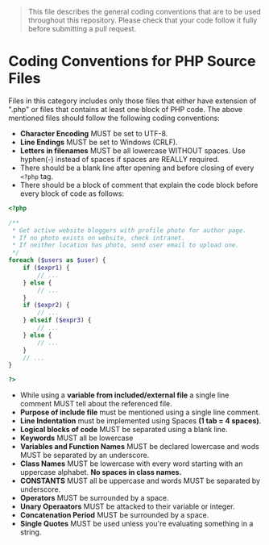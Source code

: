 > This file describes the general coding conventions that are to be used throughout this repository. Please check that your code follow it fully before submitting a pull request.

# Coding Conventions for PHP Source Files
Files in this category includes only those files that either have extension of ".php" or files that contains at least one block of PHP code.
The above mentioned files should follow the following coding conventions:
* **Character Encoding** MUST be set to UTF-8.
* **Line Endings** MUST be set to Windows (CRLF).
* **Letters in filenames** MUST be all lowercase WITHOUT spaces. Use hyphen(-) instead of spaces if spaces are REALLY required.
* There should be a blank line after opening and before closing of every `<?php` tag.
* There should be a block of comment that explain the code block before every block of code as follows:
```php
<?php

/**
 * Get active website bloggers with profile photo for author page.
 * If no photo exists on website, check intranet.
 * If neither location has photo, send user email to upload one.
 */
foreach ($users as $user) {
	if ($expr1) {
		// ...
	} else {
		// ...
	}
	if ($expr2) {
		// ...
	} elseif ($expr3) {
		// ... 
	} else {
		// ...
	}
	// ...
}

?>
```
* While using a **variable from included/external file** a single line comment MUST tell about the referenced file.
* **Purpose of include file** must be mentioned using a single line comment.
* **Line Indentation** must be implemented using Spaces **(1 tab = 4 spaces)**.
* **Logical blocks of code** MUST be separated using a blank line.
* **Keywords** MUST all be lowercase
* **Variables and Function Names** MUST be declared lowercase and wods MUST be separated by an underscore.
* **Class Names** MUST be lowercase with every word starting with an uppercase alphabet. **No spaces in class names.**
* **CONSTANTS** MUST all be uppercase and words MUST be separated by underscore.
* **Operators** MUST be surrounded by a space.
* **Unary Operaators** MUST be attacked to their variable or integer.
* **Concatenation Period** MUST be surrounded by a space.
* **Single Quotes** MUST be used unless you're evaluating something in a string.
